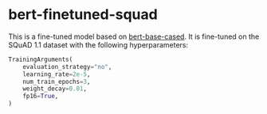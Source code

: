 # bert-finetuned-squad

This is a fine-tuned model based on [bert-base-cased](https://huggingface.co/google-bert/bert-base-cased).
It is fine-tuned on the SQuAD 1.1 dataset with the following hyperparameters:

```python
TrainingArguments(
    evaluation_strategy="no",
    learning_rate=2e-5,
    num_train_epochs=3,
    weight_decay=0.01,
    fp16=True,
)
```
